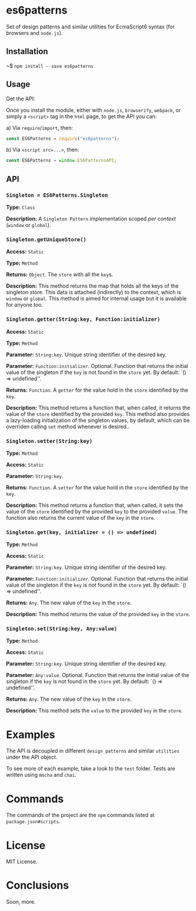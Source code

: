  


# es6patterns

Set of design patterns and similar utilities for EcmaScript6 syntax (for browsers and `node.js`).

## Installation

~$ `npm install --save es6patterns`

## Usage

Get the API:

Once you install the module, either with `node.js`, `browserify`, `webpack`, or simply a `<script>` tag in the `html` page, to get the API you can:

a) Via `require`/`import`, then:

```js
const ES6Patterns = require("es6patterns");
```

b) Via `<script src=...>`, then:

```js
const ES6Patterns = window.ES6PatternsAPI;
```

## API





 


### `Singleton = ES6Patterns.Singleton`


**Type:** `Class`

**Description:** A `Singleton Pattern` implementation scoped *per context* (`window` or `global`).




 


### `Singleton.getUniqueStore()`


**Access:** `Static`

**Type:** `Method`

**Returns:** `Object`. The `store` with all the `key`s.

**Description:** 
This method returns the map that holds all the keys of the singleton store.
This data is attached (indirectly) to the context, which is `window` or `global`.
This method is aimed for internal usage but it is available for anyone too.




 


### `Singleton.getter(String:key, Function:initializer)`


**Access:** `Static`

**Type:** `Method`

**Parameter:** `String:key`. Unique string identifier of the desired key. 

**Parameter:** `Function:initializer`. Optional. Function that returns the initial value of the singleton if the `key` is not found in the `store` yet. By default: `() => undefined''.

**Returns:** `Function`. A `getter` for the value hold in the `store` identified by the `key`.

**Description:** 
This method returns a function that, when called, it returns the value of the `store` identified by the provided `key`.
This method also provides a lazy-loading initialization of the singleton values, by default, which can be overriden calling `set` method whenever is desired..




 


### `Singleton.setter(String:key)`


**Type:** `Method`

**Access:** `Static`

**Parameter:** `String:key`.

**Returns:** `Function`. A `setter` for the value hold in the `store` identified by the `key`.

**Description:** 
This method returns a function that, when called, it sets the value of the `store` identified by the provided `key` to the provided `value`.
The function also returns the current value of the `key` in the `store`.





 


### `Singleton.get(key, initializer = () => undefined)`


**Type:** `Method`

**Access:** `Static`

**Parameter:** `String:key`. Unique string identifier of the desired key. 

**Parameter:** `Function:initializer`. Optional. Function that returns the initial value of the singleton if the `key` is not found in the `store` yet. By default: `() => undefined''.

**Returns:** `Any`. The new value of the `key` in the `store`.

**Description:** 
This method returns the value of the provided `key` in the `store`.




 


### `Singleton.set(String:key, Any:value)`


**Type:** `Method`

**Access:** `Static`

**Parameter:** `String:key`. Unique string identifier of the desired key. 

**Parameter:** `Any:value`. Optional. Function that returns the initial value of the singleton if the `key` is not found in the `store` yet. By default: `() => undefined''.

**Returns:** `Any`. The new value of the `key` in the `store`.

**Description:** 
This method sets the `value` to the provided `key` in the `store`.




 


# Examples

The API is decoupled in different `design patterns` and similar `utilities` under the API object.

To see more of each example, take a look to the `test` folder. Tests are written using `mocha` and `chai`.

# Commands

The commands of the project are the `npm` commands listed at `package.json#scripts`.

# License

MIT License.

# Conclusions

Soon, more.







